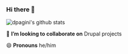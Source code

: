 ### Hi there 👋

![dpagini's github stats](https://github-readme-stats.vercel.app/api?username=dpagini)

👯 **I’m looking to collaborate on** Drupal projects

😄 **Pronouns** he/him


<!--
**dpagini/dpagini** is a ✨ _special_ ✨ repository because its `README.md` (this file) appears on your GitHub profile.

Here are some ideas to get you started:

- 🔭 I’m currently working on ...
- 🌱 I’m currently learning ...
- 👯 I’m looking to collaborate on ...
- 🤔 I’m looking for help with ...
- 💬 Ask me about ...
- 📫 How to reach me: ...
- 😄 Pronouns: ...
- ⚡ Fun fact: ...
-->
